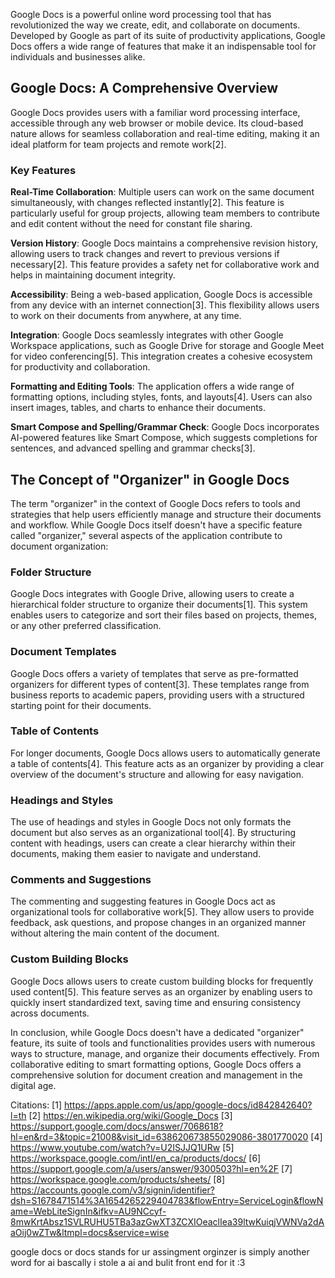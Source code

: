 Google Docs is a powerful online word processing tool that has revolutionized the way we create, edit, and collaborate on documents. Developed by Google as part of its suite of productivity applications, Google Docs offers a wide range of features that make it an indispensable tool for individuals and businesses alike.

## Google Docs: A Comprehensive Overview

Google Docs provides users with a familiar word processing interface, accessible through any web browser or mobile device. Its cloud-based nature allows for seamless collaboration and real-time editing, making it an ideal platform for team projects and remote work[2]. 

### Key Features

**Real-Time Collaboration**: Multiple users can work on the same document simultaneously, with changes reflected instantly[2]. This feature is particularly useful for group projects, allowing team members to contribute and edit content without the need for constant file sharing.

**Version History**: Google Docs maintains a comprehensive revision history, allowing users to track changes and revert to previous versions if necessary[2]. This feature provides a safety net for collaborative work and helps in maintaining document integrity.

**Accessibility**: Being a web-based application, Google Docs is accessible from any device with an internet connection[3]. This flexibility allows users to work on their documents from anywhere, at any time.

**Integration**: Google Docs seamlessly integrates with other Google Workspace applications, such as Google Drive for storage and Google Meet for video conferencing[5]. This integration creates a cohesive ecosystem for productivity and collaboration.

**Formatting and Editing Tools**: The application offers a wide range of formatting options, including styles, fonts, and layouts[4]. Users can also insert images, tables, and charts to enhance their documents.

**Smart Compose and Spelling/Grammar Check**: Google Docs incorporates AI-powered features like Smart Compose, which suggests completions for sentences, and advanced spelling and grammar checks[3].

## The Concept of "Organizer" in Google Docs

The term "organizer" in the context of Google Docs refers to tools and strategies that help users efficiently manage and structure their documents and workflow. While Google Docs itself doesn't have a specific feature called "organizer," several aspects of the application contribute to document organization:

### Folder Structure

Google Docs integrates with Google Drive, allowing users to create a hierarchical folder structure to organize their documents[1]. This system enables users to categorize and sort their files based on projects, themes, or any other preferred classification.

### Document Templates

Google Docs offers a variety of templates that serve as pre-formatted organizers for different types of content[3]. These templates range from business reports to academic papers, providing users with a structured starting point for their documents.

### Table of Contents

For longer documents, Google Docs allows users to automatically generate a table of contents[4]. This feature acts as an organizer by providing a clear overview of the document's structure and allowing for easy navigation.

### Headings and Styles

The use of headings and styles in Google Docs not only formats the document but also serves as an organizational tool[4]. By structuring content with headings, users can create a clear hierarchy within their documents, making them easier to navigate and understand.

### Comments and Suggestions

The commenting and suggesting features in Google Docs act as organizational tools for collaborative work[5]. They allow users to provide feedback, ask questions, and propose changes in an organized manner without altering the main content of the document.

### Custom Building Blocks

Google Docs allows users to create custom building blocks for frequently used content[5]. This feature serves as an organizer by enabling users to quickly insert standardized text, saving time and ensuring consistency across documents.

In conclusion, while Google Docs doesn't have a dedicated "organizer" feature, its suite of tools and functionalities provides users with numerous ways to structure, manage, and organize their documents effectively. From collaborative editing to smart formatting options, Google Docs offers a comprehensive solution for document creation and management in the digital age.

Citations:
[1] https://apps.apple.com/us/app/google-docs/id842842640?l=th
[2] https://en.wikipedia.org/wiki/Google_Docs
[3] https://support.google.com/docs/answer/7068618?hl=en&rd=3&topic=21008&visit_id=638620673855029086-3801770020
[4] https://www.youtube.com/watch?v=U2ISJJQ1URw
[5] https://workspace.google.com/intl/en_ca/products/docs/
[6] https://support.google.com/a/users/answer/9300503?hl=en%2F
[7] https://workspace.google.com/products/sheets/
[8] https://accounts.google.com/v3/signin/identifier?dsh=S1678471514%3A1654265229404783&flowEntry=ServiceLogin&flowName=WebLiteSignIn&ifkv=AU9NCcyf-8mwKrtAbsz1SVLRUHU5TBa3azGwXT3ZCXIOeaclIea39ltwKuiqjVWNVa2dAaOij0wZTw&ltmpl=docs&service=wise

google docs or docs stands for  ur assingment
orginzer is simply another word for  ai
bascally i stole a ai and bulit front end for it :3

